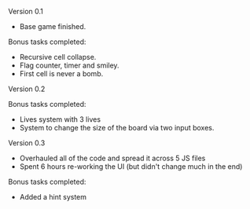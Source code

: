 Version 0.1

- Base game finished.

Bonus tasks completed:
+ Recursive cell collapse.
+ Flag counter, timer and smiley.
+ First cell is never a bomb.

  
Version 0.2

Bonus tasks completed:
+ Lives system with 3 lives
+ System to change the size of the board via two input boxes.


Version 0.3

- Overhauled all of the code and spread it across 5 JS files
- Spent 6 hours re-working the UI (but didn't change much in the end)

Bonus tasks completed:
+ Added a hint system

  
